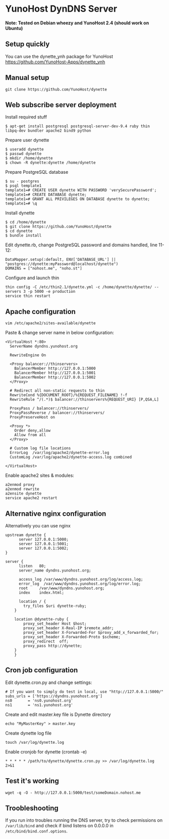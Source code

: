 YunoHost DynDNS Server
======================


**Note: Tested on Debian wheezy and YunoHost 2.4 (should work on Ubuntu)**

Setup quickly
-------------------------------
You can use the dynette_ynh package for YunoHost
https://github.com/YunoHost-Apps/dynette_ynh


Manual setup
-------------------------------

```
git clone https://github.com/YunoHost/dynette
```


Web subscribe server deployment
-------------------------------

Install required stuff
```
$ apt-get install postgresql postgresql-server-dev-9.4 ruby thin libpq-dev bundler apache2 bind9 python
```

Prepare user dynette
```
$ useradd dynette
$ passwd dynette
$ mkdir /home/dynette
$ chown -R dynette:dynette /home/dynette
```

Prepare PostgreSQL database
```
$ su - postgres
$ psql template1
template1=# CREATE USER dynette WITH PASSWORD 'verySecurePassword';
template1=# CREATE DATABASE dynette;
template1=# GRANT ALL PRIVILEGES ON DATABASE dynette to dynette;
template1=# \q
```

Install dynette
```
$ cd /home/dynette
$ git clone https://github.com/YunoHost/dynette
$ cd dynette
$ bundle install
```

Edit dynette.rb, change PostgreSQL password and domains handled, line 11-12:
```
DataMapper.setup(:default, ENV['DATABASE_URL'] || "postgres://dynette:myPassword@localhost/dynette")
DOMAINS = ["nohost.me", "noho.st"]
```

Configure and launch thin
```
thin config -C /etc/thin2.1/dynette.yml -c /home/dynette/dynette/ --servers 3 -p 5000 -e production
service thin restart
```


Apache configuration
--------------------

```
vim /etc/apache2/sites-available/dynette
```

Paste & change server name in below configuration:
```
<VirtualHost *:80>
  ServerName dyndns.yunohost.org

  RewriteEngine On

  <Proxy balancer://thinservers>
    BalancerMember http://127.0.0.1:5000
    BalancerMember http://127.0.0.1:5001
    BalancerMember http://127.0.0.1:5002
  </Proxy>

  # Redirect all non-static requests to thin
  RewriteCond %{DOCUMENT_ROOT}/%{REQUEST_FILENAME} !-f
  RewriteRule ^/(.*)$ balancer://thinservers%{REQUEST_URI} [P,QSA,L]

  ProxyPass / balancer://thinservers/
  ProxyPassReverse / balancer://thinservers/
  ProxyPreserveHost on

  <Proxy *>
    Order deny,allow
    Allow from all
  </Proxy>

  # Custom log file locations
  ErrorLog  /var/log/apache2/dynette-error.log
  CustomLog /var/log/apache2/dynette-access.log combined

</VirtualHost>
```

Enable apache2 sites & modules:
```
a2enmod proxy
a2enmod rewrite
a2ensite dynette
service apache2 restart
```

Alternative nginx configuration
--------------------
Alternatively you can use nginx

```
upstream dynette {
	  server 127.0.0.1:5000;
	  server 127.0.0.1:5001;
	  server 127.0.0.1:5002;
}

server {
	  listen   80;
	  server_name dyndns.yunohost.org;

	  access_log /var/www/dyndns.yunohost.org/log/access.log;
	  error_log  /var/www/dyndns.yunohost.org/log/error.log;
	  root     /var/www/dyndns.yunohost.org;
	  index    index.html;

	  location / {
        try_files $uri dynette-ruby;
    }

    location @dynette-ruby {
        proxy_set_header Host $host;
        proxy_set_header X-Real-IP $remote_addr;
        proxy_set_header X-Forwarded-For $proxy_add_x_forwarded_for;
        proxy_set_header X-Forwarded-Proto $scheme;
        proxy_redirect  off;
        proxy_pass http://dynette;
    }
	}

```

Cron job configuration
----------------------

Edit dynette.cron.py and change settings:
```
# If you want to simply do test in local, use "http://127.0.0.1:5000/"
subs_urls = ['https://dyndns.yunohost.org']
ns0       = 'ns0.yunohost.org'
ns1       = 'ns1.yunohost.org'
```

Create and edit master.key file is Dynette directory
```
echo "MyMasterKey" > master.key
```

Create dynette log file
```
touch /var/log/dynette.log
```

Enable cronjob for dynette (crontab -e)
```
* * * * * /path/to/dynette/dynette.cron.py >> /var/log/dynette.log 2>&1
```
Test it's working
-----------------

`wget -q -O - http://127.0.0.1:5000/test/someDomain.nohost.me`

Troobleshooting
---------------

If you run into troubles running the DNS server, try to check permissions on
`/var/lib/bind` and check if bind listens on 0.0.0.0 in
`/etc/bind/bind.conf.options`.
